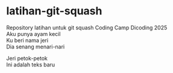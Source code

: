 # latihan-git-squash
Repository latihan untuk git squash Coding Camp Dicoding 2025<br>
Aku punya ayam kecil<br>
Ku beri nama jeri<br>
Dia senang menari-nari<br>

Jeri petok-petok<br>
Ini adalah teks baru<br>
